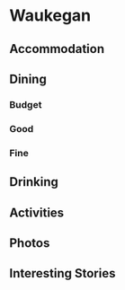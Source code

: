 # Waukegan

## Accommodation

## Dining

### Budget


### Good


### Fine


## Drinking


## Activities


## Photos





## Interesting Stories
